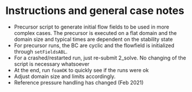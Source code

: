 # Instructions and general case notes

- Precursor script to generate initial flow fields to be used in more complex cases. The precursor is executed on a flat domain and the domain size and typical times are dependent on the stability state 
- For precursor runs, the BC are cyclic and the flowfield is initialized through `setFieldsABL`.
- For a crashed/restarted run, just re-submit 2_solve. No changing of the script is necessary whatsoever
- At the end, run `foamOK` to quickly see if the runs were ok
- Adjust domain size and limits accordingly.
- Reference pressure handling has changed (Feb 2021)


